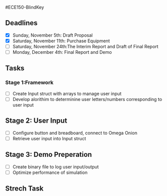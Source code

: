#ECE150-BlindKey


## Deadlines

- [x] Sunday, November 5th: Draft Proposal
- [x] Saturday, November 11th: Purchase Equipment
- [ ]  Saturday, November 24th:The Interim Report and Draft of Final Report
- [ ]  Monday, December 4th: Final Report and Demo

## Tasks

### Stage 1:Framework

- [ ] Create  Input struct with arrays to manage user input
- [ ] Develop alorithim to determinine user letters/numbers corresponding to user input

## Stage 2: User Input
- [ ] Configure button and breadboard, connect to Omega Onion
- [ ] Retrieve user input into Input struct
 
## Stage 3: Demo Preperation
- [ ] Create binary file to log user input/output
- [ ] Optimize performance of simulation

## Strech Task
 






